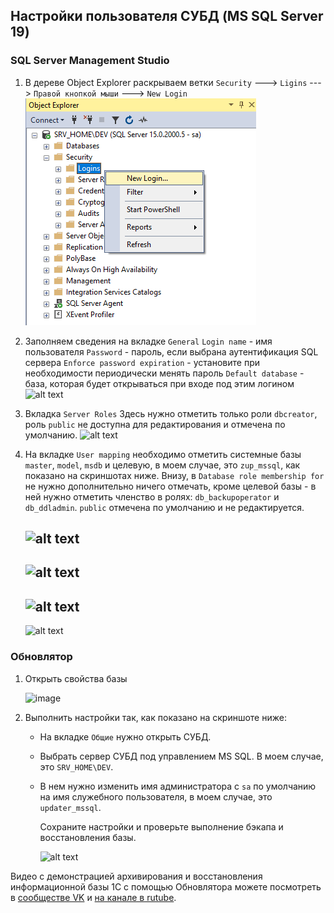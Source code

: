 ## Настройки пользователя СУБД (MS SQL Server 19)

### SQL Server Management Studio
1. В дереве Object Explorer раскрываем ветки ```Security``` ---> ```Ligins``` ---> ```Правой кнопкой мыши``` ---> ```New Login```
![alt text](<00. Дерево Object Explorer.png>)

2. Заполняем сведения на вкладке ```General```
```Login name``` - имя пользователя
```Password``` - пароль, если выбрана аутентификация SQL сервера
```Enforce password expiration``` - установите при необходимости периодически менять пароль
```Default database``` - база, которая будет открываться при входе под этим логином
![alt text](<01. Свойства логина - вкладка General.png>)

3. Вкладка ```Server Roles```
Здесь нужно отметить только роли ```dbcreator```, роль ```public``` не доступна для редактирования и отмечена по умолчанию.
![alt text](<02. Свойства логина - вкладка Server Roles.png>)

4. На вкладке ```User mapping``` необходимо отметить системные базы ```master```, ```model```, ```msdb``` и целевую, в моем случае, это ```zup_mssql```, как показано на скриншотах ниже.
Внизу, в ```Database role membership for``` не нужно дополнительно ничего отмечать, кроме целевой базы - в ней нужно отметить членство в ролях: ```db_backupoperator``` и ```db_ddladmin```. ```public``` отмечена по умолчанию и не редактируется.

    ![alt text](<03. Свойства логина - вкладка User Mapping база master.png>)
    ---
    ![alt text](<04. Свойства логина - вкладка User Mapping база model.png>)
    ---
    ![alt text](<05. Свойства логина - вкладка User Mapping база msdb.png>)
    ---
    ![alt text](<06. Свойства логина - вкладка User Mapping целевая база.png>)

### Обновлятор

1. Открыть свойства базы

   <img width="649" height="1031" alt="image" src="https://github.com/user-attachments/assets/f5427900-a76f-4648-a8c1-e5a0b2aa938f"/>

3. Выполнить настройки так, как показано на скриншоте ниже:
    * На вкладке ```Общие``` нужно открыть СУБД.
    * Выбрать сервер СУБД под управлением MS SQL. В моем случае, это ```SRV_HOME\DEV```.
    * В нем нужно изменить имя администратора с ```sa``` по умолчанию на имя служебного пользователя, в моем случае, это ```updater_mssql```.

        Сохраните настройки и проверьте выполнение бэкапа и восстановления базы.

        ![alt text](<07. Настройки в Обновляторе.png>)


Видео с демонстрацией архивирования и восстановления информационной базы 1С с помощью Обновлятора можете посмотреть в [сообществе VK](https://vk.com/club230942526) и [на канале в rutube](https://rutube.ru/channel/766472/playlists/).
